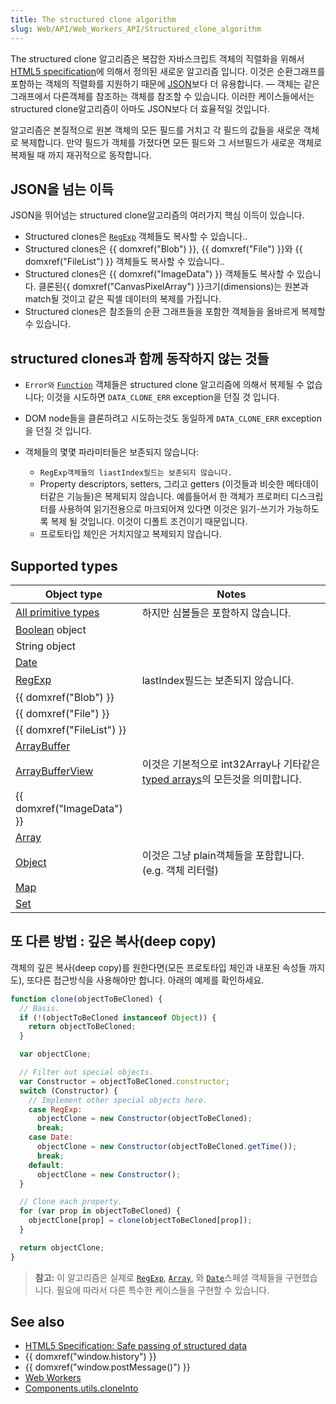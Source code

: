 ```yaml
---
title: The structured clone algorithm
slug: Web/API/Web_Workers_API/Structured_clone_algorithm
---
```

The structured clone 알고리즘은 복잡한 자바스크립트 객체의 직렬화을 위해서 [HTML5 specification](http://www.w3.org/html/wg/drafts/html/master/infrastructure.html#safe-passing-of-structured-data)에 의해서 정의된 새로운 알고리즘 입니다. 이것은 순환그래프를 포함하는 객체의 직렬화를 지원하기 때문에 [JSON](/en/JSON)보다 더 유용합니다. — 객체는 같은 그래프에서 다른객체를 참조하는 객체를 참조할 수 있습니다. 이러한 케이스들에서는 structured clone알고리즘이 아마도 JSON보다 더 효율적일 것입니다.

알고리즘은 본질적으로 원본 객체의 모든 필드를 거치고 각 필드의 값들을 새로운 객체로 복제합니다. 만약 필드가 객체를 가졌다면 모든 필드와 그 서브필드가 새로운 객체로 복제될 때 까지 재귀적으로 동작합니다.

## JSON을 넘는 이득

JSON을 뛰어넘는 structured clone알고리즘의 여러가지 핵심 이득이 있습니다.

- Structured clones은 [`RegExp`](/en/JavaScript/Reference/Global_Objects/RegExp) 객체들도 복사할 수 있습니다..
- Structured clones은 {{ domxref("Blob") }}, {{ domxref("File") }}와 {{ domxref("FileList") }} 객체들도 복사할 수 있습니다..
- Structured clones은 {{ domxref("ImageData") }} 객체들도 복사할 수 있습니다. 클론된{{ domxref("CanvasPixelArray") }}크기(dimensions)는 원본과 match될 것이고 같은 픽셀 데이터의 복제를 가집니다.
- Structured clones은 참조들의 순환 그래프들을 포함한 객체들을 올바르게 복제할 수 있습니다.

## structured clones과 함께 동작하지 않는 것들

- `Error와` [`Function`](/en/JavaScript/Reference/Global_Objects/Function) 객체들은 structured clone 알고리즘에 의해서 복제될 수 없습니다; 이것을 시도하면 `DATA_CLONE_ERR` exception을 던질 것 입니다.
- DOM node들을 클론하려고 시도하는것도 동일하게 `DATA_CLONE_ERR` exception을 던질 것 입니다.
- 객체들의 몇몇 파라미터들은 보존되지 않습니다:

  - `RegExp객체들의 liastIndex필드는 보존되지 않습니다.`
  - Property descriptors, setters, 그리고 getters (이것들과 비슷한 메타데이터같은 기능들)은 복제되지 않습니다. 예를들어서 한 객체가 프로퍼티 디스크립터를 사용하여 읽기전용으로 마크되어져 있다면 이것은 읽기-쓰기가 가능하도록 복제 될 것입니다. 이것이 디폴트 조건이기 때문입니다.
  - 프로토타입 체인은 거치지않고 복제되지 않습니다.

## Supported types

| Object type                                                                     | Notes                                                                                                               |
| ------------------------------------------------------------------------------- | ------------------------------------------------------------------------------------------------------------------- |
| [All primitive types](/ko/docs/Web/JavaScript/Data_structures#Primitive_values) | 하지만 심볼들은 포함하지 않습니다.                                                                                  |
| [Boolean](/ko/docs/Web/JavaScript/Reference/Global_Objects/Boolean) object      |                                                                                                                     |
| String object                                                                   |                                                                                                                     |
| [Date](/ko/docs/Web/JavaScript/Reference/Global_Objects/Date)                   |                                                                                                                     |
| [RegExp](/ko/docs/Web/JavaScript/Reference/Global_Objects/RegExp)               | lastIndex필드는 보존되지 않습니다.                                                                                  |
| {{ domxref("Blob") }}                                                    |                                                                                                                     |
| {{ domxref("File") }}                                                    |                                                                                                                     |
| {{ domxref("FileList") }}                                                |                                                                                                                     |
| [ArrayBuffer](/ko/docs/Web/API/ArrayBuffer)                                     |                                                                                                                     |
| [ArrayBufferView](/ko/docs/Web/API/ArrayBufferView)                             | 이것은 기본적으로 int32Array나 기타같은 [typed arrays](/ko/docs/Web/JavaScript/Typed_arrays)의 모든것을 의미합니다. |
| {{ domxref("ImageData") }}                                            |                                                                                                                     |
| [Array](/ko/docs/Web/JavaScript/Reference/Global_Objects/Array)                 |                                                                                                                     |
| [Object](/ko/docs/Web/JavaScript/Reference/Global_Objects/Object)               | 이것은 그냥 plain객체들을 포함합니다.(e.g. 객체 리터럴)                                                             |
| [Map](/ko/docs/Web/JavaScript/Reference/Global_Objects/Map)                     |                                                                                                                     |
| [Set](/ko/docs/Web/JavaScript/Reference/Global_Objects/Set)                     |                                                                                                                     |

## 또 다른 방법 : 깊은 복사(deep copy‎)

객체의 깊은 복사(deep copy)를 원한다면(모든 프로토타입 체인과 내포된 속성들 까지도), 또다른 접근방식을 사용해야만 합니다. 아래의 예제를 확인하세요.

```js
function clone(objectToBeCloned) {
  // Basis.
  if (!(objectToBeCloned instanceof Object)) {
    return objectToBeCloned;
  }

  var objectClone;

  // Filter out special objects.
  var Constructor = objectToBeCloned.constructor;
  switch (Constructor) {
    // Implement other special objects here.
    case RegExp:
      objectClone = new Constructor(objectToBeCloned);
      break;
    case Date:
      objectClone = new Constructor(objectToBeCloned.getTime());
      break;
    default:
      objectClone = new Constructor();
  }

  // Clone each property.
  for (var prop in objectToBeCloned) {
    objectClone[prop] = clone(objectToBeCloned[prop]);
  }

  return objectClone;
}
```

> **참고:** 이 알고리즘은 실제로 [`RegExp`](/en/JavaScript/Reference/Global_Objects/RegExp), [`Array`](/en/JavaScript/Reference/Global_Objects/Array), 와 [`Date`](/en/JavaScript/Reference/Global_Objects/Date)스페셜 객체들을 구현했습니다. 필요에 따라서 다른 특수한 케이스들을 구현할 수 있습니다.

## See also

- [HTML5 Specification: Safe passing of structured data](http://www.w3.org/TR/html5/infrastructure.html#safe-passing-of-structured-data)
- {{ domxref("window.history") }}
- {{ domxref("window.postMessage()") }}
- [Web Workers](/ko/docs/Web/API/Web_Workers_API)
- [Components.utils.cloneInto](/ko/docs/Components.utils.cloneInto)
